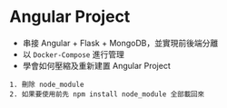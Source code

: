 # Angular Project
* 串接 Angular + Flask + MongoDB，並實現前後端分離
* 以 `Docker-Compose` 進行管理
* 學會如何壓縮及重新建置 Angular Project
```
1. 刪除 node_module
2. 如果要使用前先 npm install node_module 全部載回來
```